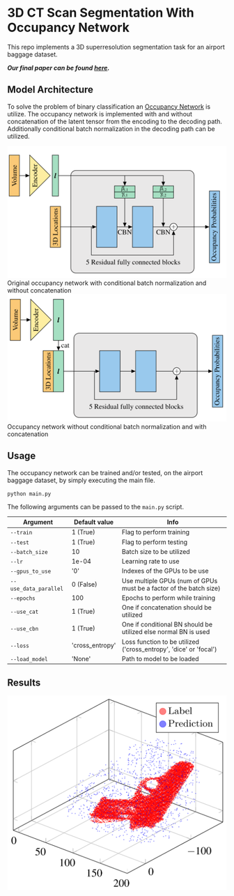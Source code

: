 # 3D CT Scan Segmentation With Occupancy Network
This repo implements a 3D superresolution segmentation task for an airport baggage dataset.

__*Our final paper can be found [here](https://github.com/ChristophReich1996/3D_baggage_segmentation/blob/hilo_network/hiLo-Network-Paper.pdf).*__

## Model Architecture
To solve the problem of binary classification an 
[Occupancy Network](https://arxiv.org/pdf/1812.03828.pdf) is utilize. The occupancy network is implemented 
with and without concatenation of the latent tensor from the encoding to the decoding path. Additionally
conditional batch normalization in the decoding path can be utilized.

![text](images/O_Net_original.png)
Original occupancy network with conditional batch normalization and without concatenation
![text](images/O_Net_cat.png)
Occupancy network without conditional batch normalization and with concatenation

## Usage
The occupancy network can be trained and/or tested, on the airport baggage dataset, by simply executing the main file.

```
python main.py
```

The following arguments can be passed to the `main.py` script.

Argument | Default value | Info
--- | --- | ---
`--train` | 1 (True) | Flag to perform training
`--test` | 1 (True) | Flag to perform testing
`--batch_size` | 10 | Batch size to be utilized
`--lr` | 1e-04 | Learning rate to use
`--gpus_to_use` | '0' | Indexes of the GPUs to be use
`--use_data_parallel` | 0 (False) | Use multiple GPUs (num of GPUs must be a factor of the batch size)
`--epochs` | 100 | Epochs to perform while training
`--use_cat` | 1 (True) | One if concatenation should be utilized
`--use_cbn` | 1 (True) | One if conditional BN should be utilized else normal BN is used
`--loss` | 'cross_entropy' | Loss function to be utilized ('cross_entropy', 'dice' or 'focal')
`--load_model` | 'None' | Path to model to be loaded

## Results
![text](images/O_Net_plot.PNG)
